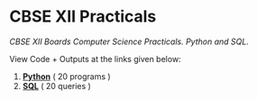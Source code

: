 # CBSE XII Practicals

*CBSE XII Boards Computer Science Practicals. Python and SQL.*

View Code + Outputs at the links given below:

1. **[Python](python/README.md)** ( 20 programs )
2. **[SQL](sql/README.md)** ( 20 queries )
